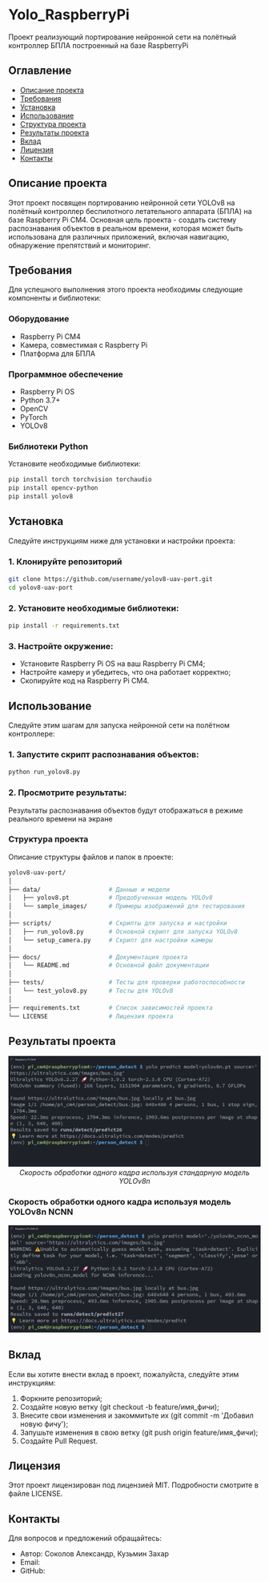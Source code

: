 # Yolo_RaspberryPi
Проект реализующий портирование нейронной сети на полётный контроллер БПЛА построенный на базе RaspberryPi

## Оглавление
- [Описание проекта](#описание-проекта)
- [Требования](#требования)
- [Установка](#установка)
- [Использование](#использование)
- [Структура проекта](#структура-проекта)
- [Результаты проекта](#результаты-проекта)
- [Вклад](#вклад)
- [Лицензия](#лицензия)
- [Контакты](#контакты)

## Описание проекта
Этот проект посвящен портированию нейронной сети YOLOv8 на полётный контроллер беспилотного летательного аппарата (БПЛА) на базе Raspberry Pi CM4. Основная цель проекта - создать систему распознавания объектов в реальном времени, которая может быть использована для различных приложений, включая навигацию, обнаружение препятствий и мониторинг.

## Требования
Для успешного выполнения этого проекта необходимы следующие компоненты и библиотеки:

### Оборудование
- Raspberry Pi CM4
- Камера, совместимая с Raspberry Pi
- Платформа для БПЛА

### Программное обеспечение
- Raspberry Pi OS
- Python 3.7+
- OpenCV
- PyTorch
- YOLOv8

### Библиотеки Python
Установите необходимые библиотеки:
```sh
pip install torch torchvision torchaudio
pip install opencv-python
pip install yolov8
```

## Установка
Следуйте инструкциям ниже для установки и настройки проекта:
### 1. Клонируйте репозиторий
```sh
git clone https://github.com/username/yolov8-uav-port.git
cd yolov8-uav-port
```
### 2. Установите необходимые библиотеки:
```sh
pip install -r requirements.txt
```
### 3. Настройте окружение:
- Установите Raspberry Pi OS на ваш Raspberry Pi CM4;
- Настройте камеру и убедитесь, что она работает корректно;
- Скопируйте код на Raspberry Pi CM4.

## Использование
Следуйте этим шагам для запуска нейронной сети на полётном контроллере:
### 1. Запустите скрипт распознавания объектов:
```sh
python run_yolov8.py
```
### 2. Просмотрите результаты:
Результаты распознавания объектов будут отображаться в режиме реального времени на экране

### Структура проекта
Описание структуры файлов и папок в проекте:
```bash
yolov8-uav-port/
│
├── data/                   # Данные и модели
│   ├── yolov8.pt           # Предобученная модель YOLOv8
│   └── sample_images/      # Примеры изображений для тестирования
│
├── scripts/                # Скрипты для запуска и настройки
│   ├── run_yolov8.py       # Основной скрипт для запуска YOLOv8
│   └── setup_camera.py     # Скрипт для настройки камеры
│
├── docs/                   # Документация проекта
│   └── README.md           # Основной файл документации
│
├── tests/                  # Тесты для проверки работоспособности
│   └── test_yolov8.py      # Тесты для YOLOv8
│
├── requirements.txt        # Список зависимостей проекта
└── LICENSE                 # Лицензия проекта
```
## Результаты проекта

<p align="center">
  <img src="https://github.com/alexander-soko1ov/Yolo_RaspberryPi/blob/main/yolov8n.png" alt="Скорость обработки одного кадра используя стандарную модель YOLOv8n" />
  <br>
  <em>Скорость обработки одного кадра используя стандарную модель YOLOv8n</em>
</p>

### Скорость обработки одного кадра используя модель YOLOv8n NCNN
![](https://github.com/alexander-soko1ov/Yolo_RaspberryPi/blob/main/yolov8n_ncnn.png)

## Вклад
Если вы хотите внести вклад в проект, пожалуйста, следуйте этим инструкциям:
1. Форкните репозиторий;
2. Создайте новую ветку (git checkout -b feature/имя_фичи);
3. Внесите свои изменения и закоммитьте их (git commit -m 'Добавил новую фичу');
4. Запушьте изменения в свою ветку (git push origin feature/имя_фичи);
5. Создайте Pull Request.

## Лицензия
Этот проект лицензирован под лицензией MIT. Подробности смотрите в файле LICENSE.

## Контакты
Для вопросов и предложений обращайтесь:
- Автор: Соколов Александр, Кузьмин Захар
- Email: 
- GitHub: 
